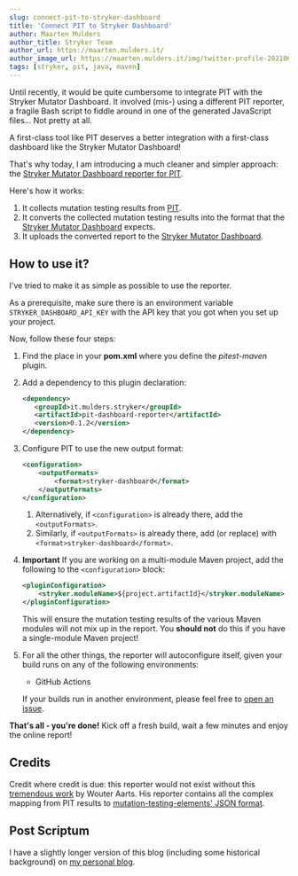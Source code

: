 ```yaml
---
slug: connect-pit-to-stryker-dashboard
title: 'Connect PIT to Stryker Dashboard'
author: Maarten Mulders
author_title: Stryker Team
author_url: https://maarten.mulders.it/
author_image_url: https://maarten.mulders.it/img/twitter-profile-202106.png
tags: [stryker, pit, java, maven]
---
```

Until recently, it would be quite cumbersome to integrate PIT with the Stryker Mutator Dashboard.
It involved (mis-) using a different PIT reporter, a fragile Bash script to fiddle around in one of the generated JavaScript files...
Not pretty at all.

A first-class tool like PIT deserves a better integration with a first-class dashboard like the Stryker Mutator Dashboard!

<!-- truncate -->

That's why today, I am introducing a much cleaner and simpler approach: the [Stryker Mutator Dashboard reporter for PIT](https://github.com/mthmulders/pit-stryker-dashboard-reporter).

Here's how it works:

1. It collects mutation testing results from [PIT](https://pitest.org/).
1. It converts the collected mutation testing results into the format that the [Stryker Mutator Dashboard](https://dashboard.stryker-mutator.io/) expects.
1. It uploads the converted report to the [Stryker Mutator Dashboard](https://dashboard.stryker-mutator.io/).

## How to use it?
I've tried to make it as simple as possible to use the reporter.

As a prerequisite, make sure there is an environment variable `STRYKER_DASHBOARD_API_KEY` with the API key that you got when you set up your project.

Now, follow these four steps:

1. Find the place in your **pom.xml** where you define the _pitest-maven_ plugin.
2. Add a dependency to this plugin declaration:
    ```xml
    <dependency>
       <groupId>it.mulders.stryker</groupId>
       <artifactId>pit-dashboard-reporter</artifactId>
       <version>0.1.2</version>
    </dependency>
    ```
3. Configure PIT to use the new output format:
    ```xml
    <configuration>
        <outputFormats>
            <format>stryker-dashboard</format>
        </outputFormats>
    </configuration>
    ```
   1. Alternatively, if `<configuration>` is already there, add the `<outputFormats>`.
   2. Similarly, if `<outputFormats>` is already there, add (or replace) with `<format>stryker-dashboard</format>`.
4. **Important** If you are working on a multi-module Maven project, add the following to the `<configuration>` block:
   ```xml
   <pluginConfiguration>
       <stryker.moduleName>${project.artifactId}</stryker.moduleName>
   </pluginConfiguration>
   ```
   This will ensure the mutation testing results of the various Maven modules will not mix up in the report.
   You **should not** do this if you have a single-module Maven project!
5. For all the other things, the reporter will autoconfigure itself, given your build runs on any of the following environments:
   - GitHub Actions

   If your builds run in another environment, please feel free to [open an issue](https://github.com/mthmulders/pit-stryker-dashboard-reporter/issues/new).

**That's all - you're done!**
Kick off a fresh build, wait a few minutes and enjoy the online report!

## Credits
Credit where credit is due: this reporter would not exist without this [tremendous work](https://github.com/wmaarts/pitest-mutation-testing-elements-plugin) by Wouter Aarts.
His reporter contains all the complex mapping from PIT results to [mutation-testing-elements' JSON format](https://github.com/stryker-mutator/mutation-testing-elements/tree/master/packages/report-schema).

## Post Scriptum
I have a slightly longer version of this blog (including some historical background) on [my personal blog](https://maarten.mulders.it/2022/07/mutation-testing-badge-with-pit-and-stryker-dashboard/).